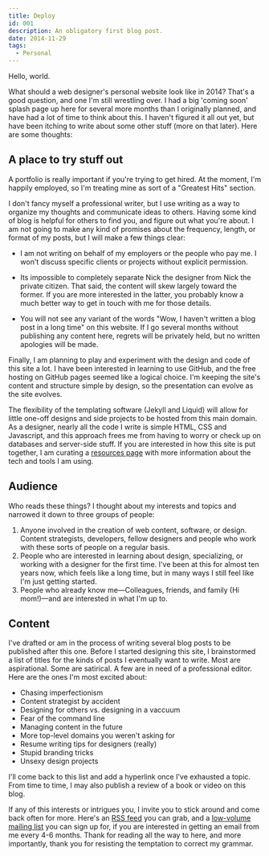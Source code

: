 ```yaml
---
title: Deploy
id: 001
description: An obligatory first blog post.
date: 2014-11-29
tags:
  - Personal
---
```


Hello, world.

What should a web designer's personal website look like in 2014? That's a good question, and one I'm still wrestling over. I had a big 'coming soon' splash page up here for several more months than I originally planned, and have had a lot of time to think about this. I haven't figured it all out yet, but have been itching to write about some other stuff (more on that later). Here are some thoughts:

## A place to try stuff out

A portfolio is really important if you're trying to get hired. At the moment, I'm happily employed, so I'm treating mine as sort of a "Greatest Hits" section.

I don't fancy myself a professional writer, but I use writing as a way to organize my thoughts and communicate ideas to others. Having some kind of blog is helpful for others to find you, and figure out what you're about. I am not going to make any kind of promises about the frequency, length, or format of my posts, but I will make a few things clear:

- I am not writing on behalf of my employers or the people who pay me. I won't discuss specific clients or projects without explicit permission.

- Its impossible to completely separate Nick the designer from Nick the private citizen. That said, the content will skew largely toward the former. If you are more interested in the latter, you probably know a much better way to get in touch with me for those details.

- You will not see any variant of the words "Wow, I haven't written a blog post in a long time" on this website. If I go several months without publishing any content here, regrets will be privately held, but no written apologies will be made.

Finally, I am planning to play and experiment with the design and code of this site a lot. I have been interested in learning to use GitHub, and the free hosting on GitHub pages seemed like a logical choice. I'm keeping the site's content and structure simple by design, so the presentation can evolve as the site evolves.

The flexibility of the templating software (Jekyll and Liquid) will allow for little one-off designs and side projects to be hosted from this main domain. As a designer, nearly all the code I write is simple HTML, CSS and Javascript, and this approach frees me from having to worry or check up on databases and server-side stuff. If you are interested in how this site is put together, I am curating a [resources page](/info/resources/) with more information about the tech and tools I am using.

## Audience

Who reads these things? I thought about my interests and topics and narrowed it down to three groups of people:

1. Anyone involved in the creation of web content, software, or design. Content strategists, developers, fellow designers and people who work with these sorts of people on a regular basis.
2. People who are interested in learning about design, specializing, or working with a designer for the first time. I've been at this for almost ten years now, which feels like a long time, but in many ways I still feel like I'm just getting started.
3. People who already know me&mdash;Colleagues, friends, and family (Hi mom!)&mdash;and are interested in what I'm up to.

## Content

I've drafted or am in the process of writing several blog posts to be published after this one. Before I started designing this site, I brainstormed a list of titles for the kinds of posts I eventually want to write. Most are aspirational. Some are satirical. A few are in need of a professional editor. Here are the ones I'm most excited about:

- Chasing imperfectionism
- Content strategist by accident
- Designing for others vs. designing in a vaccuum
- Fear of the command line
- Managing content in the future
- More top-level domains you weren't asking for
- Resume writing tips for designers (really)
- Stupid branding tricks
- Unsexy design projects

I'll come back to this list and add a hyperlink once I've exhausted a topic. From time to time, I may also publish a review of a book or video on this blog.

If any of this interests or intrigues you, I invite you to stick around and come back often for more. Here's an [RSS feed](https://nicksimson.com/feed/feed.xml) you can grab, and a [low-volume mailing list](https://tinyletter.com/nsmsn) you can sign up for, if you are interested in getting an email from me every 4-6 months. Thank for reading all the way to here, and more importantly, thank you for resisting the temptation to correct my grammar.
